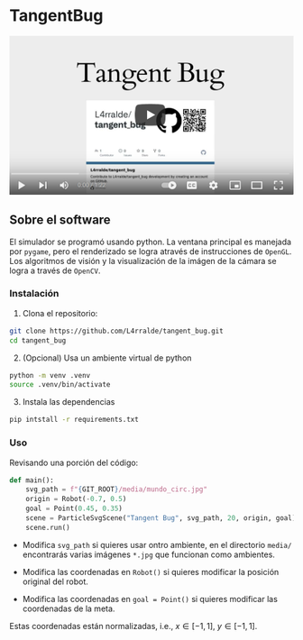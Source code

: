 # TangentBug

[![video](video.jpg)](https://www.youtube.com/watch?v=KXCm3vgtcbM)


## Sobre el software

El simulador se programó usando python. La ventana principal es manejada por `pygame`, pero el renderizado se logra através de instrucciones de `OpenGL`. Los algoritmos de visión y la visualización de la imágen de la cámara se logra a través de `OpenCV`.

### Instalación

1. Clona el repositorio:

```sh
git clone https://github.com/L4rralde/tangent_bug.git
cd tangent_bug
```

2. (Opcional) Usa un ambiente virtual de python

```sh
python -m venv .venv
source .venv/bin/activate
```

3. Instala las dependencias

```sh
pip intstall -r requirements.txt
```

### Uso

Revisando una porción del código:

```python
def main():
    svg_path = f"{GIT_ROOT}/media/mundo_circ.jpg"
    origin = Robot(-0.7, 0.5)
    goal = Point(0.45, 0.35)
    scene = ParticleSvgScene("Tangent Bug", svg_path, 20, origin, goal)
    scene.run()
```

- Modifica `svg_path` si quieres usar ontro ambiente, en el directorio `media/` encontrarás varias imágenes `*.jpg` que funcionan como ambientes.

- Modifica las coordenadas en `Robot()` si quieres modificar la posición original del robot.

- Modifica las coordenadas en `goal = Point()` si quieres modificar las coordenadas de la meta.

Estas coordenadas están normalizadas, i.e., $x \in [-1, 1]$, $y \in [-1, 1]$.

